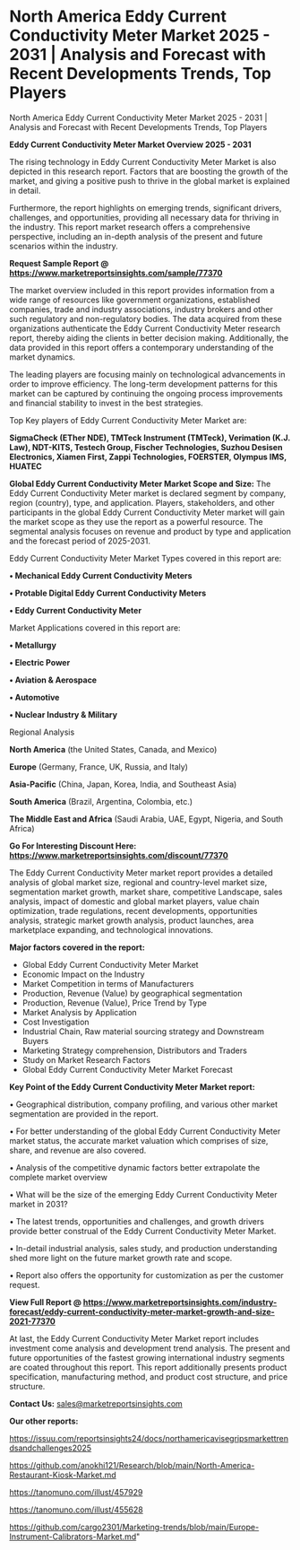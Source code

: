 # North America Eddy Current Conductivity Meter Market 2025 - 2031 | Analysis and Forecast with Recent Developments Trends, Top Players
 North America Eddy Current Conductivity Meter Market 2025 - 2031 | Analysis and Forecast with Recent Developments Trends, Top Players

<Strong> Eddy Current Conductivity Meter Market Overview 2025 - 2031</strong>

The rising technology in Eddy Current Conductivity Meter Market is also depicted in this research report. Factors that are boosting the growth of the market, and giving a positive push to thrive in the global market is explained in detail.

Furthermore, the report highlights on emerging trends, significant drivers, challenges, and opportunities, providing all necessary data for thriving in the industry. This report market research offers a comprehensive perspective, including an in-depth analysis of the present and future scenarios within the industry.

<strong>Request Sample Report @ <a href=https://www.marketreportsinsights.com/sample/77370>https://www.marketreportsinsights.com/sample/77370</a></strong>

The market overview included in this report provides information from a wide range of resources like government organizations, established companies, trade and industry associations, industry brokers and other such regulatory and non-regulatory bodies. The data acquired from these organizations authenticate the Eddy Current Conductivity Meter research report, thereby aiding the clients in better decision making. Additionally, the data provided in this report offers a contemporary understanding of the market dynamics.

The leading players are focusing mainly on technological advancements in order to improve efficiency. The long-term development patterns for this market can be captured by continuing the ongoing process improvements and financial stability to invest in the best strategies.

Top Key players of Eddy Current Conductivity Meter Market are:

<strong>SigmaCheck (ETher NDE), TMTeck Instrument (TMTeck), Verimation (K.J. Law), NDT-KITS, Testech Group, Fischer Technologies, Suzhou Desisen Electronics, Xiamen First, Zappi Technologies, FOERSTER, Olympus IMS, HUATEC</strong>

<strong><b>Global Eddy Current Conductivity Meter Market Scope and Size:</b></strong>
The Eddy Current Conductivity Meter market is declared segment by company, region (country), type, and application. Players, stakeholders, and other participants in the global Eddy Current Conductivity Meter market will gain the market scope as they use the report as a powerful resource. The segmental analysis focuses on revenue and product by type and application and the forecast period of 2025-2031.

Eddy Current Conductivity Meter Market Types covered in this report are:

<strong>• Mechanical Eddy Current Conductivity Meters

• Protable Digital Eddy Current Conductivity Meters

• Eddy Current Conductivity Meter</strong>

Market Applications covered in this report are:

<strong>• Metallurgy

• Electric Power

• Aviation & Aerospace

• Automotive

• Nuclear Industry & Military</strong> 

Regional Analysis

<strong>North America</strong> (the United States, Canada, and Mexico)

<strong>Europe</strong> (Germany, France, UK, Russia, and Italy)

<strong>Asia-Pacific</strong> (China, Japan, Korea, India, and Southeast Asia)

<strong>South America</strong> (Brazil, Argentina, Colombia, etc.)

<strong>The Middle East and Africa</strong> (Saudi Arabia, UAE, Egypt, Nigeria, and South Africa)

<strong>Go For Interesting Discount Here: <a href=https://www.marketreportsinsights.com/discount/77370>https://www.marketreportsinsights.com/discount/77370</a></strong>

The Eddy Current Conductivity Meter market report provides a detailed analysis of global market size, regional and country-level market size, segmentation market growth, market share, competitive Landscape, sales analysis, impact of domestic and global market players, value chain optimization, trade regulations, recent developments, opportunities analysis, strategic market growth analysis, product launches, area marketplace expanding, and technological innovations.

<strong><b>Major factors covered in the report:</b></strong>
<ul>
  <li>Global Eddy Current Conductivity Meter Market </li>
  <li>Economic Impact on the Industry</li>
  <li>Market Competition in terms of Manufacturers</li>
  <li>Production, Revenue (Value) by geographical segmentation</li>
  <li>Production, Revenue (Value), Price Trend by Type</li>
  <li>Market Analysis by Application</li>
  <li>Cost Investigation</li>
  <li>Industrial Chain, Raw material sourcing strategy and Downstream Buyers</li>
  <li>Marketing Strategy comprehension, Distributors and Traders</li>
  <li>Study on Market Research Factors</li>
  <li>Global Eddy Current Conductivity Meter Market Forecast</li>
</ul>

<strong><b>Key Point of the Eddy Current Conductivity Meter Market report:</b></strong>

• Geographical distribution, company profiling, and various other market segmentation are provided in the report.

• For better understanding of the global Eddy Current Conductivity Meter market status, the accurate market valuation which comprises of size, share, and revenue are also covered.

• Analysis of the competitive dynamic factors better extrapolate the complete market overview

• What will be the size of the emerging Eddy Current Conductivity Meter market in 2031?

• The latest trends, opportunities and challenges, and growth drivers provide better construal of the Eddy Current Conductivity Meter Market.

• In-detail industrial analysis, sales study, and production understanding shed more light on the future market growth rate and scope.

• Report also offers the opportunity for customization as per the customer request.

<strong><b>View Full Report @ <a href=https://www.marketreportsinsights.com/industry-forecast/eddy-current-conductivity-meter-market-growth-and-size-2021-77370>https://www.marketreportsinsights.com/industry-forecast/eddy-current-conductivity-meter-market-growth-and-size-2021-77370</a></b></strong>


At last, the Eddy Current Conductivity Meter Market report includes investment come analysis and development trend analysis. The present and future opportunities of the fastest growing international industry segments are coated throughout this report. This report additionally presents product specification, manufacturing method, and product cost structure, and price structure.

<strong>Contact Us:</strong>
sales@marketreportsinsights.com

<strong>Our other reports:</strong>

<a href=https://issuu.com/reportsinsights24/docs/northamericavisegripsmarkettrendsandchallenges2025>https://issuu.com/reportsinsights24/docs/northamericavisegripsmarkettrendsandchallenges2025</a>

<a href=https://github.com/anokhi121/Research/blob/main/North-America-Restaurant-Kiosk-Market.md>https://github.com/anokhi121/Research/blob/main/North-America-Restaurant-Kiosk-Market.md</a>

<a href=https://tanomuno.com/illust/457929>https://tanomuno.com/illust/457929</a>

<a href=https://tanomuno.com/illust/455628>https://tanomuno.com/illust/455628</a>

<a href=https://github.com/cargo2301/Marketing-trends/blob/main/Europe-Instrument-Calibrators-Market.md>https://github.com/cargo2301/Marketing-trends/blob/main/Europe-Instrument-Calibrators-Market.md</a>"

